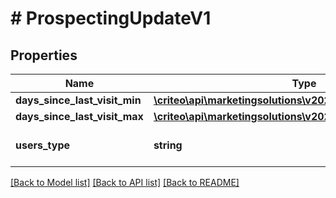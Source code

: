 # # ProspectingUpdateV1

## Properties

Name | Type | Description | Notes
------------ | ------------- | ------------- | -------------
**days_since_last_visit_min** | [**\criteo\api\marketingsolutions\v2025_01\Model\NillableInt32**](NillableInt32.md) |  | [optional]
**days_since_last_visit_max** | [**\criteo\api\marketingsolutions\v2025_01\Model\NillableInt32**](NillableInt32.md) |  | [optional]
**users_type** | **string** | Type of users to target | [optional]

[[Back to Model list]](../../README.md#models) [[Back to API list]](../../README.md#endpoints) [[Back to README]](../../README.md)
